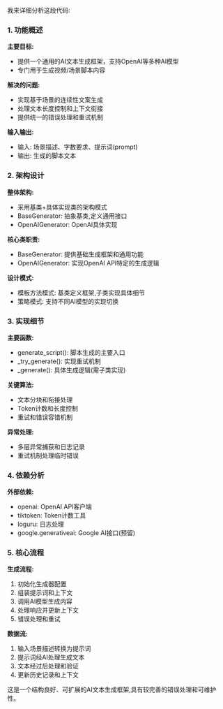 我来详细分析这段代码:

### 1. 功能概述

**主要目标:**
- 提供一个通用的AI文本生成框架，支持OpenAI等多种AI模型
- 专门用于生成视频/场景脚本内容

**解决的问题:**
- 实现基于场景的连续性文案生成
- 处理文本长度控制和上下文衔接
- 提供统一的错误处理和重试机制

**输入输出:**
- 输入: 场景描述、字数要求、提示词(prompt)
- 输出: 生成的脚本文本

### 2. 架构设计

**整体架构:**
- 采用基类+具体实现类的架构模式
- BaseGenerator: 抽象基类,定义通用接口
- OpenAIGenerator: OpenAI具体实现

**核心类职责:**
- BaseGenerator: 提供基础生成框架和通用功能
- OpenAIGenerator: 实现OpenAI API特定的生成逻辑

**设计模式:**
- 模板方法模式: 基类定义框架,子类实现具体细节
- 策略模式: 支持不同AI模型的实现切换

### 3. 实现细节

**主要函数:**
- generate_script(): 脚本生成的主要入口
- _try_generate(): 实现重试机制
- _generate(): 具体生成逻辑(需子类实现)

**关键算法:**
- 文本分块和衔接处理
- Token计数和长度控制
- 重试和错误容错机制

**异常处理:**
- 多层异常捕获和日志记录
- 重试机制处理临时错误

### 4. 依赖分析

**外部依赖:**
- openai: OpenAI API客户端
- tiktoken: Token计数工具
- loguru: 日志处理
- google.generativeai: Google AI接口(预留)

### 5. 核心流程

**生成流程:**
1. 初始化生成器配置
2. 组装提示词和上下文
3. 调用AI模型生成内容
4. 处理响应并更新上下文
5. 错误处理和重试

**数据流:**
1. 输入场景描述转换为提示词
2. 提示词经AI处理生成文本
3. 文本经过后处理和验证
4. 更新历史记录和上下文

这是一个结构良好、可扩展的AI文本生成框架,具有较完善的错误处理和可维护性。